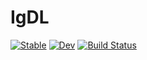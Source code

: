 # IgDL

[![Stable](https://img.shields.io/badge/docs-stable-blue.svg)](https://mashu.github.io/IgDL.jl/stable/)
[![Dev](https://img.shields.io/badge/docs-dev-blue.svg)](https://mashu.github.io/IgDL.jl/dev/)
[![Build Status](https://github.com/mashu/IgDL.jl/actions/workflows/CI.yml/badge.svg?branch=main)](https://github.com/mashu/IgDL.jl/actions/workflows/CI.yml?query=branch%3Amain)
